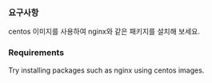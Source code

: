 ### 요구사항 
centos 이미지를 사용하여 nginx와 같은 패키지를 설치해 보세요.

### Requirements
Try installing packages such as nginx using centos images.